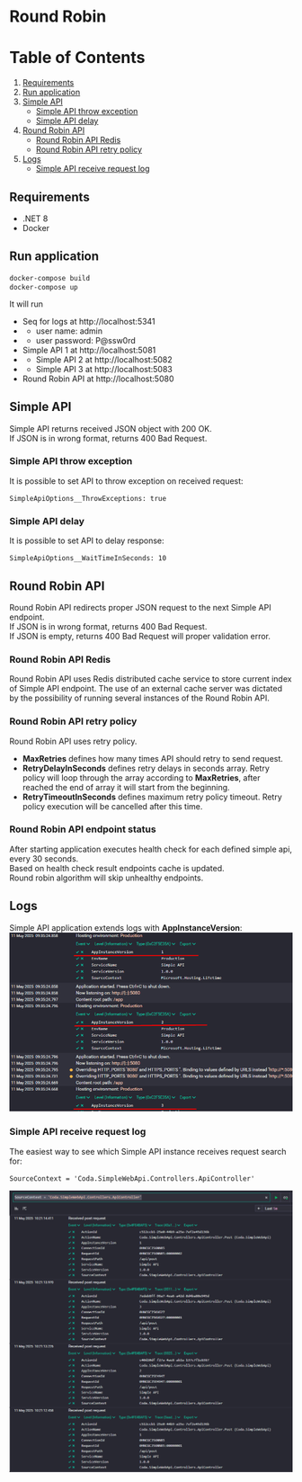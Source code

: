 # Round Robin

# Table of Contents
1. [Requirements](#requirements)
2. [Run application](#run-application)
3. [Simple API](#simple-aPI)
   * [Simple API throw exception](#simple-api-throw-exception)
   * [Simple API delay](#simple-api-delay)
4. [Round Robin API](#round-robin-api)
   * [Round Robin API Redis](#round-robin-api-redis)
   * [Round Robin API retry policy](#round-robin-api-retry-policy)
5. [Logs](#logs)
   * [Simple API receive request log](#simple-api-receive-request-log)

## Requirements

* .NET 8
* Docker

## Run application

```console
docker-compose build
docker-compose up
```

It will run
* Seq for logs at http://localhost:5341
* * user name: admin
* * user password: P@ssw0rd
* Simple API 1 at http://localhost:5081
* * Simple API 2 at http://localhost:5082
* * Simple API 3 at http://localhost:5083
* Round Robin API at http://localhost:5080

## Simple API

Simple API returns received JSON object with 200 OK.<br>
If JSON is in wrong format, returns 400 Bad Request.

### Simple API throw exception

It is possible to set API to throw exception on received request:
```
SimpleApiOptions__ThrowExceptions: true
```

### Simple API delay

It is possible to set API to delay response:
```
SimpleApiOptions__WaitTimeInSeconds: 10
```

## Round Robin API

Round Robin API redirects proper JSON request to the next Simple API endpoint.<br>
If JSON is in wrong format, returns 400 Bad Request.<br>
If JSON is empty, returns 400 Bad Request will proper validation error.<br>

### Round Robin API Redis
Round Robin API uses Redis distributed cache service to store current index of Simple API endpoint. The use of an external cache server was dictated by the possibility of running several instances of the Round Robin API.

### Round Robin API retry policy
Round Robin API uses retry policy. 

* <strong>MaxRetries</strong> defines how many times API should retry to send request.
* <strong>RetryDelayInSeconds</strong> defines retry delays in seconds array. Retry policy will loop through the array according to <strong>MaxRetries</strong>, after reached the end of array it will start from the beginning.
* <strong>RetryTimeoutInSeconds</strong> defines maximum retry policy timeout. Retry policy execution will be cancelled after this time. 

### Round Robin API endpoint status

After starting application executes health check for each defined simple api, every 30 seconds.<br>
Based on health check result endpoints cache is updated.<br>
Round robin algorithm will skip unhealthy endpoints.

## Logs

Simple API application extends logs with <strong>AppInstanceVersion</strong>:
![App Instance Version!](/readme_resources/images/app-instance-version.png)

### Simple API receive request log

The easiest way to see which Simple API instance receives request search for:
```
SourceContext = 'Coda.SimpleWebApi.Controllers.ApiController'
```
![Simple API receive!](/readme_resources/images/simple-api-receive.png)
